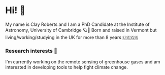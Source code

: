 # Hi! 👋

My name is Clay Roberts and I am a PhD Candidate at the Institute of Astronomy, University of Cambridge 🪐🔭  Born and raised in Vermont but living/working/studying in the UK for more than 8 years 🇺🇸🇬🇧

### Research interests 🔬

I'm currently working on the remote sensing of greenhouse gases and am interested in developing tools to help fight climate change. 

<!--
**Clayton-Roberts/Clayton-Roberts** is a ✨ _special_ ✨ repository because its `README.md` (this file) appears on your GitHub profile.

Here are some ideas to get you started:

- 🔭 I’m currently working on ...
- 🌱 I’m currently learning ...
- 👯 I’m looking to collaborate on ...
- 🤔 I’m looking for help with ...
- 💬 Ask me about ...
- 📫 How to reach me: ...
- 😄 Pronouns: ...
- ⚡ Fun fact: ...
-->
